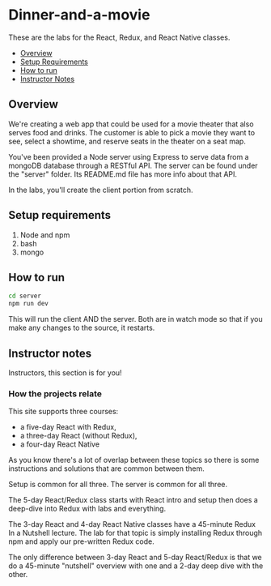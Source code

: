 # Dinner-and-a-movie

These are the labs for the React, Redux, and React Native classes. 

* [Overview](#Overview)
* [Setup Requirements](#Setup-Requirements)
* [How to run](#how-to-run)
* [Instructor Notes](#instructor-notes)

## Overview
We're creating a web app that could be used for a movie theater that also serves food and drinks. The customer is able to pick a movie they want to see, select a showtime, and reserve seats in the theater on a seat map.

You've been provided a Node server using Express to serve data from a mongoDB database through a RESTful API. The server can be found under the "server" folder. Its README.md file has more info about that API.

In the labs, you'll create the client portion from scratch.

## Setup requirements
1. Node and npm
1. bash
1. mongo

## How to run
```bash
cd server
npm run dev
```
This will run the client AND the server. Both are in watch mode so that if you make any changes to the source, it restarts.

## Instructor notes
Instructors, this section is for you! 

### How the projects relate
This site supports three courses:
* a five-day React with Redux, 
* a three-day React (without Redux),
* a four-day React Native

As you know there's a lot of overlap between these topics so there is some instructions and solutions that are common between them.

Setup is common for all three. The server is common for all three.

The 5-day React/Redux class starts with React intro and setup then does a deep-dive into Redux with labs and everything.

The 3-day React and 4-day React Native classes have a 45-minute Redux In a Nutshell lecture. The lab for that topic is simply installing Redux through npm and apply our pre-written Redux code.

The only difference between 3-day React and 5-day React/Redux is that we do a 45-minute "nutshell" overview with one and a 2-day deep dive with the other.

